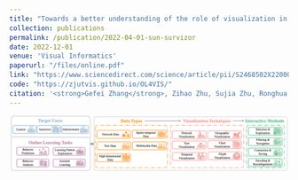 ```yaml
---
title: "Towards a better understanding of the role of visualization in online learning: A review"
collection: publications
permalink: /publication/2022-04-01-sun-survizor
date: 2022-12-01
venue: 'Visual Informatics'
paperurl: "/files/online.pdf"
link: "https://www.sciencedirect.com/science/article/pii/S2468502X22000924"
code: "https://zjutvis.github.io/OL4VIS/"
citation: '<strong>Gefei Zhang</strong>, Zihao Zhu, Sujia Zhu, Ronghua Liang, Guodao Sun*; Towards a better understanding of the role of visualization in online learning: A review.&quot; <i>Visual Informatic, 2022.</i> 25(3).'
---
```


<img src="/images/online.png" />
